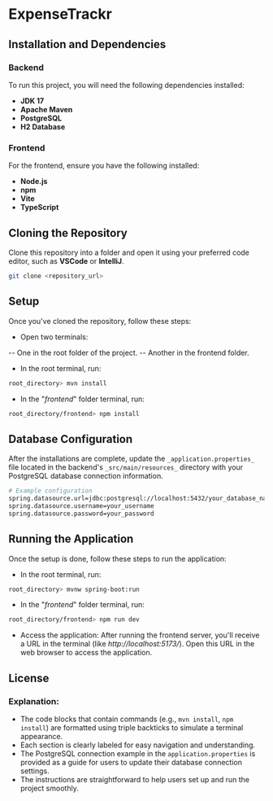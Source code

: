 # ExpenseTrackr

## Installation and Dependencies

### Backend

To run this project, you will need the following dependencies installed:

- **JDK 17**
- **Apache Maven**
- **PostgreSQL**
- **H2 Database**

### Frontend

For the frontend, ensure you have the following installed:

- **Node.js**
- **npm**
- **Vite**
- **TypeScript**

## Cloning the Repository

Clone this repository into a folder and open it using your preferred code editor, such as **VSCode** or **IntelliJ**.

```bash
git clone <repository_url>
```
## Setup
Once you've cloned the repository, follow these steps:

- Open two terminals:

-- One in the root folder of the project.
-- Another in the frontend folder.

- In the root terminal, run:
```bash
root_directory> mvn install
```

- In the "_frontend_" folder terminal, run:
```bash
root_directory/frontend> npm install
```

## Database Configuration

After the installations are complete, update the `_application.properties_` file located in the backend's `_src/main/resources_` directory with your PostgreSQL database connection information.

```bash
# Example configuration
spring.datasource.url=jdbc:postgresql://localhost:5432/your_database_name
spring.datasource.username=your_username
spring.datasource.password=your_password
```

## Running the Application

Once the setup is done, follow these steps to run the application:
- In the root terminal, run:
```bash
root_directory> mvnw spring-boot:run
```

- In the "_frontend_" folder terminal, run:
```bash
root_directory/frontend> npm run dev
```

- Access the application:
After running the frontend server, you'll receive a URL in the terminal (like _http://localhost:5173/_). Open this URL in the web browser to access the application.

## License


### Explanation:
- The code blocks that contain commands (e.g., `mvn install`, `npm install`) are formatted using triple backticks to simulate a terminal appearance.
- Each section is clearly labeled for easy navigation and understanding.
- The PostgreSQL connection example in the `application.properties` is provided as a guide for users to update their database connection settings.
- The instructions are straightforward to help users set up and run the project smoothly.


